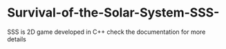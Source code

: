 # Survival-of-the-Solar-System-SSS-
SSS is 2D game developed in C++ check the documentation for more details
